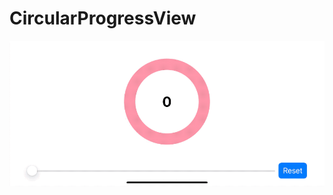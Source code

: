 # CircularProgressView
 ![preview](https://github.com/druidream/CircularProgressView/blob/main/swiftui-circular-progress-bar-usage.gif?raw=true)
